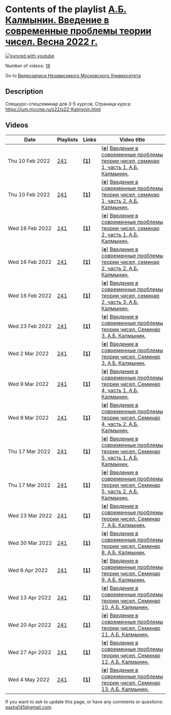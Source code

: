 # Contents of the playlist [А.Б. Калмынин. Введение в современные проблемы теории чисел. Весна 2022 г.](https://www.youtube.com/playlist?list=PLp9ABVh6_x4Eui6jEaKvVS36c0rFrVevl)

[![synced with youtube](https://img.shields.io/github/last-commit/mathphysschool/mathphysschool.github.io/autoupdate1?label=synced%20with%20youtube)](https://github.com/mathphysschool/mathphysschool.github.io/commits/autoupdate1)

Number of videos: [18](#videos)

Go to [Видеозаписи Независимого Московского Университета](../README.md)

## Description

Спецкурс-спецсеминар для 3-5 курсов.
Страница курса:
<https://ium.mccme.ru/s22/s22-Kalmynin.html>

## Videos

|Date|Playlists|Links|Video title|
|---|---|---|---|
| Thu&nbsp;10&nbsp;Feb&nbsp;2022 | [241](../playlists/241 "А.Б. Калмынин. Введение в современные проблемы теории чисел. Весна 2022 г.") | [**[1]**](https://ium.mccme.ru/s22/s22-Kalmynin.html) | [[**e**](https://studio.youtube.com/video/oE_gYeHUpSU/edit "Edit")] [Введение в современные проблемы теории чисел, семинар 1, часть 1. А.Б. Калмынин.](https://www.youtube.com/watch?v=oE_gYeHUpSU&list=PLp9ABVh6_x4Eui6jEaKvVS36c0rFrVevl "Тема этого семинара - проблемы Ландау. Часть 1.&#013;&#013;Спецкурс-спецсеминар для 3-5 курсов.&#013;Страница курса:&#013;&#013;https://ium.mccme.ru/s22/s22-Kalmynin.html") |
| Thu&nbsp;10&nbsp;Feb&nbsp;2022 | [241](../playlists/241 "А.Б. Калмынин. Введение в современные проблемы теории чисел. Весна 2022 г.") | [**[1]**](https://ium.mccme.ru/s22/s22-Kalmynin.html) | [[**e**](https://studio.youtube.com/video/wCuGfaDEZ2w/edit "Edit")] [Введение в современные проблемы теории чисел, семинар 1, часть 2. А.Б. Калмынин.](https://www.youtube.com/watch?v=wCuGfaDEZ2w&list=PLp9ABVh6_x4Eui6jEaKvVS36c0rFrVevl "Тема этого семинара - проблемы Ландау. Часть 2.&#013;&#013;Спецкурс-спецсеминар для 3-5 курсов.&#013;Страница курса:&#013;&#013;https://ium.mccme.ru/s22/s22-Kalmynin.html") |
| Wed&nbsp;16&nbsp;Feb&nbsp;2022 | [241](../playlists/241 "А.Б. Калмынин. Введение в современные проблемы теории чисел. Весна 2022 г.") | [**[1]**](https://ium.mccme.ru/s22/s22-Kalmynin.html) | [[**e**](https://studio.youtube.com/video/NLNfDWaAYzQ/edit "Edit")] [Введение в современные проблемы теории чисел, семинар 2, часть 1. А.Б. Калмынин.](https://www.youtube.com/watch?v=NLNfDWaAYzQ&list=PLp9ABVh6_x4Eui6jEaKvVS36c0rFrVevl "Тема этого семинара - гладкие числа. Часть 1.&#013;&#013;Спецкурс-спецсеминар для 3-5 курсов.&#013;Страница курса:&#013;&#013;https://ium.mccme.ru/s22/s22-Kalmynin.html") |
| Wed&nbsp;16&nbsp;Feb&nbsp;2022 | [241](../playlists/241 "А.Б. Калмынин. Введение в современные проблемы теории чисел. Весна 2022 г.") | [**[1]**](https://ium.mccme.ru/s22/s22-Kalmynin.html) | [[**e**](https://studio.youtube.com/video/XD0Q9DhNcCI/edit "Edit")] [Введение в современные проблемы теории чисел, семинар 2, часть 2. А.Б. Калмынин.](https://www.youtube.com/watch?v=XD0Q9DhNcCI&list=PLp9ABVh6_x4Eui6jEaKvVS36c0rFrVevl "Тема этого семинара - гладкие числа. Часть 2.&#013;&#013;Спецкурс-спецсеминар для 3-5 курсов.&#013;Страница курса:&#013;&#013;https://ium.mccme.ru/s22/s22-Kalmynin.html") |
| Wed&nbsp;16&nbsp;Feb&nbsp;2022 | [241](../playlists/241 "А.Б. Калмынин. Введение в современные проблемы теории чисел. Весна 2022 г.") | [**[1]**](https://ium.mccme.ru/s22/s22-Kalmynin.html) | [[**e**](https://studio.youtube.com/video/K4awJbPsyKE/edit "Edit")] [Введение в современные проблемы теории чисел, семинар 2, часть 3. А.Б. Калмынин.](https://www.youtube.com/watch?v=K4awJbPsyKE&list=PLp9ABVh6_x4Eui6jEaKvVS36c0rFrVevl "Тема этого семинара - гладкие числа. Часть 3.&#013;&#013;Спецкурс-спецсеминар для 3-5 курсов.&#013;Страница курса:&#013;&#013;https://ium.mccme.ru/s22/s22-Kalmynin.html") |
| Wed&nbsp;23&nbsp;Feb&nbsp;2022 | [241](../playlists/241 "А.Б. Калмынин. Введение в современные проблемы теории чисел. Весна 2022 г.") | [**[1]**](https://ium.mccme.ru/s22/s22-Kalmynin.html) | [[**e**](https://studio.youtube.com/video/Z9NmWWLGYgg/edit "Edit")] [Введение в современные проблемы теории чисел. Семинар 3. А.Б. Калмынин.](https://www.youtube.com/watch?v=Z9NmWWLGYgg&list=PLp9ABVh6_x4Eui6jEaKvVS36c0rFrVevl "Спецкурс для 3-5 курсов. &#013;Станица курса:&#013;https://ium.mccme.ru/s22/s22-Kalmynin.html") |
| Wed&nbsp;2&nbsp;Mar&nbsp;2022 | [241](../playlists/241 "А.Б. Калмынин. Введение в современные проблемы теории чисел. Весна 2022 г.") | [**[1]**](https://ium.mccme.ru/s22/s22-Kalmynin.html) | [[**e**](https://studio.youtube.com/video/EdyzdtvzL_g/edit "Edit")] [Введение в современные проблемы теории чисел. Семинар 3. А.Б. Калмынин.](https://www.youtube.com/watch?v=EdyzdtvzL_g&list=PLp9ABVh6_x4Eui6jEaKvVS36c0rFrVevl "Спецкурс для 3-5 курсов. &#013;Станица курса:&#013;https://ium.mccme.ru/s22/s22-Kalmynin.html") |
| Wed&nbsp;9&nbsp;Mar&nbsp;2022 | [241](../playlists/241 "А.Б. Калмынин. Введение в современные проблемы теории чисел. Весна 2022 г.") | [**[1]**](https://ium.mccme.ru/s22/s22-Kalmynin.html) | [[**e**](https://studio.youtube.com/video/6e0xMwrGeSA/edit "Edit")] [Введение в современные проблемы теории чисел. Семинар 4, часть 1. А.Б. Калмынин.](https://www.youtube.com/watch?v=6e0xMwrGeSA&list=PLp9ABVh6_x4Eui6jEaKvVS36c0rFrVevl "Спецкурс для 3-5 курсов. &#013;Станица курса:&#013;https://ium.mccme.ru/s22/s22-Kalmynin.html") |
| Wed&nbsp;9&nbsp;Mar&nbsp;2022 | [241](../playlists/241 "А.Б. Калмынин. Введение в современные проблемы теории чисел. Весна 2022 г.") | [**[1]**](https://ium.mccme.ru/s22/s22-Kalmynin.html) | [[**e**](https://studio.youtube.com/video/1_D0RvKJcfY/edit "Edit")] [Введение в современные проблемы теории чисел. Семинар 4, часть 2. А.Б. Калмынин.](https://www.youtube.com/watch?v=1_D0RvKJcfY&list=PLp9ABVh6_x4Eui6jEaKvVS36c0rFrVevl "Спецкурс для 3-5 курсов. &#013;Станица курса:&#013;https://ium.mccme.ru/s22/s22-Kalmynin.html") |
| Thu&nbsp;17&nbsp;Mar&nbsp;2022 | [241](../playlists/241 "А.Б. Калмынин. Введение в современные проблемы теории чисел. Весна 2022 г.") | [**[1]**](https://ium.mccme.ru/s22/s22-Kalmynin.html) | [[**e**](https://studio.youtube.com/video/Zj8PltR7c3Q/edit "Edit")] [Введение в современные проблемы теории чисел. Семинар 5, часть 1. А.Б. Калмынин.](https://www.youtube.com/watch?v=Zj8PltR7c3Q&list=PLp9ABVh6_x4Eui6jEaKvVS36c0rFrVevl "Спецкурс для 3-5 курсов. &#013;Станица курса:&#013;https://ium.mccme.ru/s22/s22-Kalmynin.html") |
| Thu&nbsp;17&nbsp;Mar&nbsp;2022 | [241](../playlists/241 "А.Б. Калмынин. Введение в современные проблемы теории чисел. Весна 2022 г.") | [**[1]**](https://ium.mccme.ru/s22/s22-Kalmynin.html) | [[**e**](https://studio.youtube.com/video/wfznfuzgq9I/edit "Edit")] [Введение в современные проблемы теории чисел. Семинар 5, часть 2. А.Б. Калмынин.](https://www.youtube.com/watch?v=wfznfuzgq9I&list=PLp9ABVh6_x4Eui6jEaKvVS36c0rFrVevl "Спецкурс для 3-5 курсов. &#013;Станица курса:&#013;https://ium.mccme.ru/s22/s22-Kalmynin.html") |
| Wed&nbsp;23&nbsp;Mar&nbsp;2022 | [241](../playlists/241 "А.Б. Калмынин. Введение в современные проблемы теории чисел. Весна 2022 г.") | [**[1]**](https://ium.mccme.ru/s22/s22-Kalmynin.html) | [[**e**](https://studio.youtube.com/video/akW38iMLn44/edit "Edit")] [Введение в современные проблемы теории чисел. Семинар 7. А.Б. Калмынин.](https://www.youtube.com/watch?v=akW38iMLn44&list=PLp9ABVh6_x4Eui6jEaKvVS36c0rFrVevl "Спецкурс для 3-5 курсов. &#013;Станица курса:&#013;https://ium.mccme.ru/s22/s22-Kalmynin.html") |
| Wed&nbsp;30&nbsp;Mar&nbsp;2022 | [241](../playlists/241 "А.Б. Калмынин. Введение в современные проблемы теории чисел. Весна 2022 г.") | [**[1]**](https://ium.mccme.ru/s22/s22-Kalmynin.html) | [[**e**](https://studio.youtube.com/video/34fwJ64RX6k/edit "Edit")] [Введение в современные проблемы теории чисел. Семинар 8. А.Б. Калмынин.](https://www.youtube.com/watch?v=34fwJ64RX6k&list=PLp9ABVh6_x4Eui6jEaKvVS36c0rFrVevl "Спецкурс для 3-5 курсов. &#013;Станица курса:&#013;https://ium.mccme.ru/s22/s22-Kalmynin.html") |
| Wed&nbsp;6&nbsp;Apr&nbsp;2022 | [241](../playlists/241 "А.Б. Калмынин. Введение в современные проблемы теории чисел. Весна 2022 г.") | [**[1]**](https://ium.mccme.ru/s22/s22-Kalmynin.html) | [[**e**](https://studio.youtube.com/video/vprEnU2H22M/edit "Edit")] [Введение в современные проблемы теории чисел. Семинар 9. А.Б. Калмынин.](https://www.youtube.com/watch?v=vprEnU2H22M&list=PLp9ABVh6_x4Eui6jEaKvVS36c0rFrVevl "Спецкурс для 3-5 курсов. &#013;Станица курса:&#013;https://ium.mccme.ru/s22/s22-Kalmynin.html") |
| Wed&nbsp;13&nbsp;Apr&nbsp;2022 | [241](../playlists/241 "А.Б. Калмынин. Введение в современные проблемы теории чисел. Весна 2022 г.") | [**[1]**](https://ium.mccme.ru/s22/s22-Kalmynin.html) | [[**e**](https://studio.youtube.com/video/Rd4fhECJHP4/edit "Edit")] [Введение в современные проблемы теории чисел. Семинар 10. А.Б. Калмынин.](https://www.youtube.com/watch?v=Rd4fhECJHP4&list=PLp9ABVh6_x4Eui6jEaKvVS36c0rFrVevl "Спецкурс для 3-5 курсов. &#013;Станица курса:&#013;https://ium.mccme.ru/s22/s22-Kalmynin.html") |
| Wed&nbsp;20&nbsp;Apr&nbsp;2022 | [241](../playlists/241 "А.Б. Калмынин. Введение в современные проблемы теории чисел. Весна 2022 г.") | [**[1]**](https://ium.mccme.ru/s22/s22-Kalmynin.html) | [[**e**](https://studio.youtube.com/video/0TZSDn_KdXY/edit "Edit")] [Введение в современные проблемы теории чисел. Семинар 11. А.Б. Калмынин.](https://www.youtube.com/watch?v=0TZSDn_KdXY&list=PLp9ABVh6_x4Eui6jEaKvVS36c0rFrVevl "Спецкурс для 3-5 курсов. &#013;Станица курса:&#013;https://ium.mccme.ru/s22/s22-Kalmynin.html") |
| Wed&nbsp;27&nbsp;Apr&nbsp;2022 | [241](../playlists/241 "А.Б. Калмынин. Введение в современные проблемы теории чисел. Весна 2022 г.") | [**[1]**](https://ium.mccme.ru/s22/s22-Kalmynin.html) | [[**e**](https://studio.youtube.com/video/TyRNjgz0OZM/edit "Edit")] [Введение в современные проблемы теории чисел. Семинар 12. А.Б. Калмынин.](https://www.youtube.com/watch?v=TyRNjgz0OZM&list=PLp9ABVh6_x4Eui6jEaKvVS36c0rFrVevl "Спецкурс для 3-5 курсов. &#013;Станица курса:&#013;https://ium.mccme.ru/s22/s22-Kalmynin.html") |
| Wed&nbsp;4&nbsp;May&nbsp;2022 | [241](../playlists/241 "А.Б. Калмынин. Введение в современные проблемы теории чисел. Весна 2022 г.") | [**[1]**](https://ium.mccme.ru/s22/s22-Kalmynin.html) | [[**e**](https://studio.youtube.com/video/CHQUfO3XSZQ/edit "Edit")] [Введение в современные проблемы теории чисел. Семинар 13. А.Б. Калмынин.](https://www.youtube.com/watch?v=CHQUfO3XSZQ&list=PLp9ABVh6_x4Eui6jEaKvVS36c0rFrVevl "Спецкурс для 3-5 курсов. &#013;Станица курса:&#013;https://ium.mccme.ru/s22/s22-Kalmynin.html") |


 If you want to ask to update this page, or have any comments or questions: <pasha145@gmail.com>.